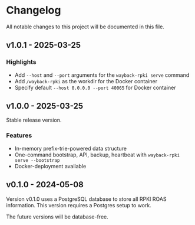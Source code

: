 # Changelog

All notable changes to this project will be documented in this file.

## v1.0.1 - 2025-03-25

### Highlights

* Add `--host` and `--port` arguments for the `wayback-rpki serve` command
* Add `/wayback-rpki` as the workdir for the Docker container
* Specify default `--host 0.0.0.0 --port 40065` for Docker container

## v1.0.0 - 2025-03-25

Stable release version.

### Features

* In-memory prefix-trie-powered data structure
* One-command bootstrap, API, backup, heartbeat with `wayback-rpki serve --bootstrap`
* Docker-deployment available

## v0.1.0 - 2024-05-08

Version v0.1.0 uses a PostgreSQL database to store all RPKI ROAS information. This version requires a Postgres setup to
work.

The future versions will be database-free.